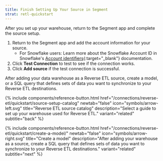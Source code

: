 ```yaml
---
title: Finish Setting Up Your Source in Segment
strat: retl-quickstart
---
```


After you set up your warehouse, return to the Segment app and complete the source setup. 

1. Return to the Segment app and add the account information for your source.  
    * For Snowflake users: Learn more about the Snowflake Account ID in Snowflake's [Account identifiers](https://docs.snowflake.com/en/user-guide/admin-account-identifier.html){:target="_blank"} documentation.
2. Click **Test Connection** to test to see if the connection works.
3. Click **Add source** if the test connection is successful.

After adding your data warehouse as a Reverse ETL source, create a model, or a SQL query that defines sets of data you want to synchronize to your Reverse ETL destinations. 

<div class="double">
  {% include components/reference-button.html href="/connections/reverse-etl/quickstart/source-setup-catalog" newtab="false" icon="symbols/arrow-left.svg" title="Reverse ETL source catalog" description="Select a guide to set up your warehouse used for Reverse ETL." variant="related" subtitle="back" %}

  {% include components/reference-button.html href="/connections/reverse-etl/quickstart/create-a-model/" newtab="false" icon="symbols/arrow-right.svg" title="Create a model" description="After adding your warehouse as a source, create a SQL query that defines sets of data you want to synchronize to your Reverse ETL destinations." variant="related" subtitle="next" %}
</div>